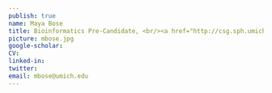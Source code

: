 ```yaml
---
publish: true
name: Maya Bose
title: Bioinformatics Pre-Candidate, <br/><a href="http://csg.sph.umich.edu/training/" target='_blank'>Genome Science Training Program Fellow</a>
picture: mbose.jpg
google-scholar: 
CV:
linked-in: 
twitter:
email: mbose@umich.edu
---
```


